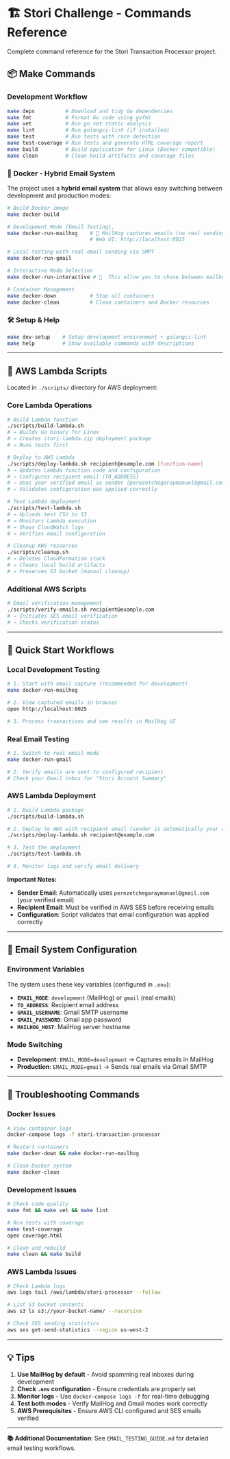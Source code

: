 # 🏗️ Stori Challenge - Commands Reference

Complete command reference for the Stori Transaction Processor project.

## 📦 Make Commands

### Development Workflow
```bash
make deps          # Download and tidy Go dependencies
make fmt           # Format Go code using gofmt
make vet           # Run go vet static analysis
make lint          # Run golangci-lint (if installed)
make test          # Run tests with race detection
make test-coverage # Run tests and generate HTML coverage report
make build         # Build application for Linux (Docker compatible)
make clean         # Clean build artifacts and coverage files
```

### 🐳 Docker - Hybrid Email System

The project uses a **hybrid email system** that allows easy switching between development and production modes:

```bash
# Build Docker image
make docker-build

# Development Mode (Email Testing),
make docker-run-mailhog    # 🧪 MailHog captures emails (no real sending)
                           # Web UI: http://localhost:8025

# Local testing with real email sending via SMPT
make docker-run-gmail      

# Interactive Mode Selection
make docker-run-interactive # 🔄  This allow you to chose between mailhog or gmail(and work same as those above)

# Container Management
make docker-down           # Stop all containers
make docker-clean          # Clean containers and Docker resources
```

### 🛠️ Setup & Help
```bash
make dev-setup    # Setup development environment + golangci-lint
make help         # Show available commands with descriptions
```

---

## 🚀 AWS Lambda Scripts

Located in `./scripts/` directory for AWS deployment:

### Core Lambda Operations
```bash
# Build Lambda function
./scripts/build-lambda.sh
# → Builds Go binary for Linux
# → Creates stori-lambda.zip deployment package
# → Runs tests first

# Deploy to AWS Lambda
./scripts/deploy-lambda.sh recipient@example.com [function-name]
# → Updates Lambda function code and configuration
# → Configures recipient email (TO_ADDRESS)
# → Uses your verified email as sender (perezetchegaraymanuel@gmail.com)
# → Validates configuration was applied correctly

# Test Lambda deployment
./scripts/test-lambda.sh
# → Uploads test CSV to S3
# → Monitors Lambda execution
# → Shows CloudWatch logs
# → Verifies email configuration

# Cleanup AWS resources
./scripts/cleanup.sh
# → Deletes CloudFormation stack
# → Cleans local build artifacts
# → Preserves S3 bucket (manual cleanup)
```

### Additional AWS Scripts
```bash
# Email verification management
./scripts/verify-emails.sh recipient@example.com
# → Initiates SES email verification
# → Checks verification status

```

---

## 🧪 Quick Start Workflows

### Local Development Testing
```bash
# 1. Start with email capture (recommended for development)
make docker-run-mailhog

# 2. View captured emails in browser
open http://localhost:8025

# 3. Process transactions and see results in MailHog UI
```

### Real Email Testing  
```bash
# 1. Switch to real email mode
make docker-run-gmail

# 2. Verify emails are sent to configured recipient
# Check your Gmail inbox for "Stori Account Summary"
```

### AWS Lambda Deployment
```bash
# 1. Build Lambda package
./scripts/build-lambda.sh

# 2. Deploy to AWS with recipient email (sender is automatically your verified email)
./scripts/deploy-lambda.sh recipient@example.com

# 3. Test the deployment
./scripts/test-lambda.sh

# 4. Monitor logs and verify email delivery
```

**Important Notes:**
- **Sender Email**: Automatically uses `perezetchegaraymanuel@gmail.com` (your verified email)
- **Recipient Email**: Must be verified in AWS SES before receiving emails
- **Configuration**: Script validates that email configuration was applied correctly

---

## 📧 Email System Configuration

### Environment Variables
The system uses these key variables (configured in `.env`):

- **`EMAIL_MODE`**: `development` (MailHog) or `gmail` (real emails)
- **`TO_ADDRESS`**: Recipient email address
- **`GMAIL_USERNAME`**: Gmail SMTP username  
- **`GMAIL_PASSWORD`**: Gmail app password
- **`MAILHOG_HOST`**: MailHog server hostname

### Mode Switching
- **Development**: `EMAIL_MODE=development` → Captures emails in MailHog
- **Production**: `EMAIL_MODE=gmail` → Sends real emails via Gmail SMTP

---

## 🔧 Troubleshooting Commands

### Docker Issues
```bash
# View container logs
docker-compose logs -f stori-transaction-processor

# Restart containers
make docker-down && make docker-run-mailhog

# Clean Docker system
make docker-clean
```

### Development Issues
```bash
# Check code quality
make fmt && make vet && make lint

# Run tests with coverage
make test-coverage
open coverage.html

# Clean and rebuild
make clean && make build
```

### AWS Lambda Issues
```bash
# Check Lambda logs
aws logs tail /aws/lambda/stori-processor --follow

# List S3 bucket contents  
aws s3 ls s3://your-bucket-name/ --recursive

# Check SES sending statistics
aws ses get-send-statistics --region us-west-2
```

---

## 💡 Tips

1. **Use MailHog by default** - Avoid spamming real inboxes during development
2. **Check `.env` configuration** - Ensure credentials are properly set
3. **Monitor logs** - Use `docker-compose logs -f` for real-time debugging
4. **Test both modes** - Verify MailHog and Gmail modes work correctly
5. **AWS Prerequisites** - Ensure AWS CLI configured and SES emails verified

---

**📚 Additional Documentation**: See `EMAIL_TESTING_GUIDE.md` for detailed email testing workflows.